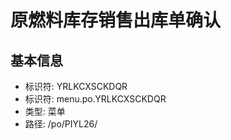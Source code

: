 # 原燃料库存销售出库单确认

## 基本信息

- 标识符: YRLKCXSCKDQR
- 标识符: menu.po.YRLKCXSCKDQR
- 类型: 菜单
- 路径: /po/PIYL26/
